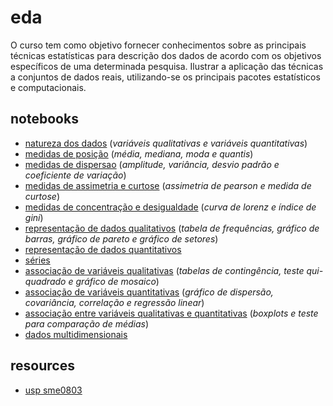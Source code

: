 # eda
O curso tem como objetivo fornecer conhecimentos sobre as principais técnicas estatísticas para descrição dos dados de acordo com os objetivos específicos de uma determinada pesquisa. Ilustrar a aplicação das técnicas a conjuntos de dados reais, utilizando-se os principais pacotes estatísticos e computacionais.

## notebooks
- [natureza dos dados](https://github.com/joaopaulq/eda/blob/main/notebooks/1_natureza_dos_dados.ipynb) (*variáveis qualitativas e variáveis quantitativas*) 
- [medidas de posição](https://github.com/joaopaulq/eda/blob/main/notebooks/2_medidas_de_posicao.ipynb) (*média, mediana, moda e quantis*) 
- [medidas de dispersao](https://github.com/joaopaulq/eda/blob/main/notebooks/3_medidas_de_dispersao.ipynb) (*amplitude, variância, desvio padrão e coeficiente de variação*) 
- [medidas de assimetria e curtose](https://github.com/joaopaulq/eda/blob/main/notebooks/4_medidas_de_assimetria_curtose.ipynb) (*assimetria de pearson e medida de curtose*)
- [medidas de concentração e desigualdade](https://github.com/joaopaulq/eda/blob/main/notebooks/5_medidas_de_concentracao_desigualdade.ipynb) (*curva de lorenz e índice de gini*)
- [representação de dados qualitativos](https://github.com/joaopaulq/eda/blob/main/notebooks/6_representacao_dados_qualitativos.ipynb) (*tabela de frequências, gráfico de barras, gráfico de pareto e gráfico de setores*) 
- [representação de dados quantitativos](https://github.com/joaopaulq/eda/blob/main/notebooks/7_representacao_dados_quantitativos.ipynb)
- [séries](https://github.com/joaopaulq/eda/blob/main/notebooks/8_series.ipynb)
- [associação de variáveis qualitativas](https://github.com/joaopaulq/eda/blob/main/notebooks/9a_associacao_variavies.ipynb) (*tabelas de contingência,
teste qui-quadrado e gráfico de mosaico*)
- [associação de variáveis quantitativas](https://github.com/joaopaulq/eda/blob/main/notebooks/9b_associacao_variaveis.ipynb) (*gráfico de dispersão,
covariância, correlação e regressão linear*)
- [associação entre variáveis qualitativas e quantitativas](https://github.com/joaopaulq/eda/blob/main/notebooks/9c_associacao_variaveis.ipynb) (*boxplots e teste para
comparação de médias*)
- [dados multidimensionais](https://github.com/joaopaulq/eda/blob/main/notebooks/10_dados_multidimensionais.ipynb)

## resources
- [usp sme0803](https://edisciplinas.usp.br/course/view.php?id=86206)
